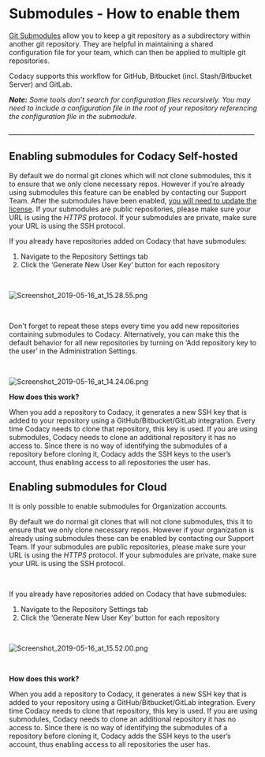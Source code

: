# Submodules - How to enable them

[<span style="font-weight: 400;">Git
Submodules</span>](https://git-scm.com/book/en/v2/Git-Tools-Submodules)<span
style="font-weight: 400;"> allow you to keep a git repository as a
subdirectory within another git repository. They are helpful in
maintaining a shared configuration file for your team, which can then be
applied to multiple git repositories.</span>

<span style="font-weight: 400;">Codacy supports this workflow for
GitHub, Bitbucket (incl. Stash/Bitbucket Server) and GitLab.</span>

***Note:****<span style="font-weight: 400;"> Some tools don’t search for
configuration files recursively. You may need to include a configuration
file in the root of your repository referencing the configuration file
in the submodule.</span>*

*<span
style="font-weight: 400;">\_\_\_\_\_\_\_\_\_\_\_\_\_\_\_\_\_\_\_\_\_\_\_\_\_\_\_\_\_\_\_\_\_\_\_\_\_\_\_\_\_\_\_\_\_\_\_\_\_\_\_\_\_\_\_\_\_\_\_\_\_\_\_\_\_\_\_\_\_\_\_\_\_\_\_\_\_\_</span>*

## **Enabling submodules for Codacy Self-hosted**

<span style="font-weight: 400;">By default we do normal git clones which
will not clone submodules, this it to ensure that we only clone
necessary repos. However if you’re already using submodules this feature
can be enabled by contacting our Support Team.
After the submodules have been enabled, </span>[<span
style="font-weight: 400;">you will need to update the
license</span>](https://support.codacy.com/hc/en-us/articles/207280529-Frequently-Asked-Questions-FAQ-#How-to-update-the-license)<span
style="font-weight: 400;">. If your submodules are public repositories,
please make sure your URL is using the </span>*<span
style="font-weight: 400;">HTTPS </span>*<span
style="font-weight: 400;">protocol. If your submodules are private, make
sure your URL is using the SSH protocol. </span>

<span style="font-weight: 400;">If you already have repositories added
on Codacy that have submodules:</span>

1.  <span style="font-weight: 400;">Navigate to the Repository Settings
    tab</span>
2.  <span style="font-weight: 400;">Click the ‘Generate New User Key’
    button </span><span style="font-weight: 400;">for each
    repository</span>

 

<span
style="font-weight: 400;">![Screenshot\_2019-05-16\_at\_15.28.55.png](https://support.codacy.com/hc/article_attachments/360036767653/Screenshot_2019-05-16_at_15.28.55.png)</span>

 

<span style="font-weight: 400;">Don't forget to repeat these steps every
time you add new repositories containing submodules to Codacy.
Alternatively, you can make this the default behavior for all new
repositories by turning on ‘Add repository key to the user’ in the
Administration Settings.</span>

 

![Screenshot\_2019-05-16\_at\_14.24.06.png](https://support.codacy.com/hc/article_attachments/360035922974/Screenshot_2019-05-16_at_14.24.06.png)

**How does this work?**

<span style="font-weight: 400;">When you add a repository to Codacy, it
generates a new SSH key that is added to your repository using a
GitHub/Bitbucket/GitLab integration. Every time Codacy needs to clone
that repository, this key is used. If you are using submodules, Codacy
needs to clone an additional repository it has no access to. Since there
is no way of identifying the submodules of a repository before cloning
it, Codacy adds the SSH keys to the user’s account, thus enabling access
to all repositories the user has.</span>

## **Enabling submodules for Cloud**

<span style="font-weight: 400;">It is only possible to enable submodules
for Organization accounts.</span>

<span style="font-weight: 400;">By default we do normal git clones that
will not clone submodules, this it to ensure that we only clone
necessary repos. However if your organization is already using
submodules these can be enabled by contacting our Support Team.
If your submodules are public repositories, please make sure your URL is
using the </span>*<span style="font-weight: 400;">HTTPS </span>*<span
style="font-weight: 400;">protocol. If your submodules are private, make
sure your URL is using the SSH protocol. </span>

 

<span style="font-weight: 400;">If you already have repositories added
on Codacy that have submodules:</span>

1.  <span style="font-weight: 400;">Navigate to the Repository Settings
    tab</span>
2.  <span style="font-weight: 400;">Click the ‘Generate New User Key’
    button </span><span style="font-weight: 400;">for each
    repository</span>

 

![Screenshot\_2019-05-16\_at\_15.52.00.png](https://support.codacy.com/hc/article_attachments/360036767633/Screenshot_2019-05-16_at_15.52.00.png)

 

**How does this work?**

<span style="font-weight: 400;">When you add a repository to Codacy, it
generates a new SSH key that is added to your repository using a
GitHub/Bitbucket/GitLab integration. Every time Codacy needs to clone
that repository, this key is used. If you are using submodules, Codacy
needs to clone an additional repository it has no access to. Since there
is no way of identifying the submodules of a repository before cloning
it, Codacy adds the SSH keys to the user’s account, thus enabling access
to all repositories the user has.</span>

